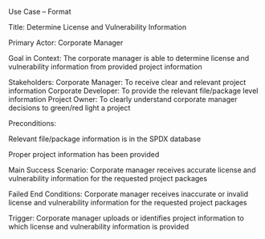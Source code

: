 Use Case – Format

Title: Determine License and Vulnerability Information

Primary Actor: Corporate Manager

Goal in Context: The corporate manager is able to determine license and vulnerability information from provided project information

Stakeholders:
Corporate Manager: To receive clear and relevant project information
Corporate Developer: To provide the relevant file/package level information
Project Owner: To clearly understand corporate manager decisions to green/red light a project

Preconditions:

Relevant file/package information is in the SPDX database

Proper project information has been provided

Main Success Scenario: Corporate manager receives accurate license and vulnerability information for the requested project packages

Failed End Conditions: Corporate manager receives inaccurate or invalid license and vulnerability information for the requested project packages

Trigger: Corporate manager uploads or identifies project information to which license and vulnerability information is provided
